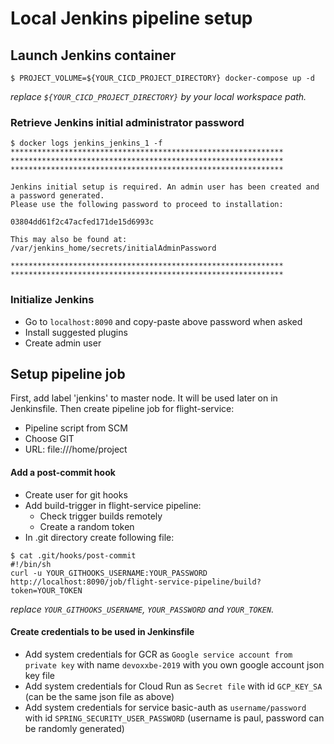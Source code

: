 # Local Jenkins pipeline setup

## Launch Jenkins container

```
$ PROJECT_VOLUME=${YOUR_CICD_PROJECT_DIRECTORY} docker-compose up -d
```

_replace `${YOUR_CICD_PROJECT_DIRECTORY}` by your local workspace path._

### Retrieve Jenkins initial administrator password

```
$ docker logs jenkins_jenkins_1 -f
*************************************************************
*************************************************************
*************************************************************

Jenkins initial setup is required. An admin user has been created and a password generated.
Please use the following password to proceed to installation:

03804dd61f2c47acfed171de15d6993c

This may also be found at: /var/jenkins_home/secrets/initialAdminPassword

*************************************************************
*************************************************************
```

### Initialize Jenkins

* Go to `localhost:8090` and copy-paste above password when asked
* Install suggested plugins
* Create  admin user

## Setup pipeline job

First, add label 'jenkins' to master node. It will be used later on in Jenkinsfile. 
Then create pipeline job for flight-service:
* Pipeline script from SCM
* Choose GIT
* URL: file:///home/project

#### Add a post-commit hook

* Create user for git hooks
* Add build-trigger in flight-service pipeline: 
  * Check trigger builds remotely
  * Create a random token
* In .git directory create following file:
```
$ cat .git/hooks/post-commit 
#!/bin/sh
curl -u YOUR_GITHOOKS_USERNAME:YOUR_PASSWORD http://localhost:8090/job/flight-service-pipeline/build?token=YOUR_TOKEN     
```

_replace `YOUR_GITHOOKS_USERNAME`, `YOUR_PASSWORD` and `YOUR_TOKEN`._

#### Create credentials to be used in Jenkinsfile

* Add system credentials for GCR as `Google service account from private key` with name `devoxxbe-2019` with you own google account json key file
* Add system credentials for Cloud Run as `Secret file` with id `GCP_KEY_SA` (can be the same json file as above)
* Add system credentials for service basic-auth as `username/password` with id `SPRING_SECURITY_USER_PASSWORD` (username is paul, password can be randomly generated)



